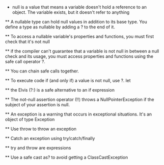 * null is a value that means a variable doesn't hold a reference to an object. The variable exists, but it doesn't refer to anything

** A nullable type can hold null values in addition to its base type. You define a type as nullable by adding a ? to the end of it.

** To access a nullable variable's properties and functions, you must first check that it's not null

** if the compiler can't guarantee that a variable is not null in between a null check and its usage, you must access properties and functions using the safe call operator ?.

** You can chain safe calls together. 

** To execute code if (and only if) a value is not null, use ?. let

** the Elvis (?:) is a safe alternative to an if expression

** The not-null assertion operator (!!) throws a NullPointerException if the subject of your assertion is null.

** An exception is a warning that occurs in exceptional situations. It's an object of type Exception

** Use throw to throw an exception

** Catch an exception using try/catch/finally

** try and throw are expressions

** Use a safe cast as? to avoid getting a ClassCastException
